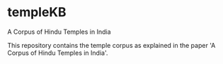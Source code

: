 # templeKB
A Corpus of Hindu Temples in India

This repository contains the temple corpus as explained in the paper 'A Corpus of Hindu Temples in India'.
